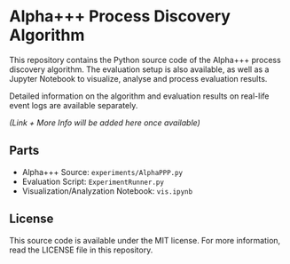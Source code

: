 # Alpha+++ Process Discovery Algorithm
This repository contains the Python source code of the Alpha+++ process discovery algorithm.
The evaluation setup is also available, as well as a Jupyter Notebook to visualize, analyse and process evaluation results.

Detailed information on the algorithm and evaluation results on real-life event logs are available separately.

_(Link + More Info will be added here once available)_

## Parts
- Alpha+++ Source: `experiments/AlphaPPP.py`
- Evaluation Script: `ExperimentRunner.py`
- Visualization/Analyzation Notebook: `vis.ipynb`


## License
This source code is available under the MIT license.
For more information, read the LICENSE file in this repository.



